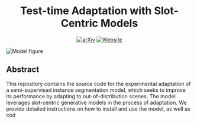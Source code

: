 <div align="center">

<!-- TITLE -->
# **Test-time Adaptation with Slot-Centric Models**

[![arXiv](https://img.shields.io/badge/cs.LG-arXiv:2203.11194-b31b1b.svg)](https://arxiv.org/abs/2203.11194)
[![Website](https://img.shields.io/badge/🌎-Website-blue.svg)](https://slot-tta.github.io/)
</div>

<img src="images/slot-tta_model_fig.png" alt="Model figure"/>


<!-- DESCRIPTION -->
## Abstract
This repository contains the source code for the experimental adaptation of a semi-supervised instance segmentation model, which seeks to improve its performance by adapting to out-of-distribution scenes. The model leverages slot-centric generative models in the process of adaptation. We provide detailed instructions on how to install and use the model, as well as cod